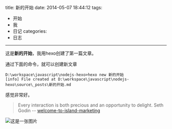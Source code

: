 title: 新的开始
date: 2014-05-07 18:44:12
tags:
- 开始
- 我
- 日记
categories:
- 日志

---

这是**新的开始**，我用hexo创建了第一篇文章。

通过下面的命令，就可以创建新文章
```{bash}
D:\workspace\javascript\nodejs-hexo>hexo new 新的开始
[info] File created at D:\workspace\javascript\nodejs-hexo\source\_posts\新的开始.md
```

感觉非常好。

> Every interaction is both precious and an opportunity to delight.
		Seth Godin -- [welcome-to-island-marketing](http://sethgodin.typepad.com/seths_blog/2009/07/welcome-to-island-marketing.html) 
		
![这是一张图片](/images/bear.jpg)